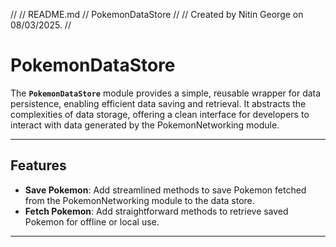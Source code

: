 //
//  README.md
//  PokemonDataStore
//
//  Created by Nitin George on 08/03/2025.
//

# **PokemonDataStore**

The **`PokemonDataStore`** module provides a simple, reusable wrapper for data persistence, enabling efficient data saving and retrieval. It abstracts the complexities of data storage, offering a clean interface for developers to interact with data generated by the PokemonNetworking module.

---

## **Features**

- **Save Pokemon**: Add streamlined methods to save Pokemon fetched from the PokemonNetworking module to the data store.
- **Fetch Pokemon**: Add straightforward methods to retrieve saved Pokemon for offline or local use.

---
